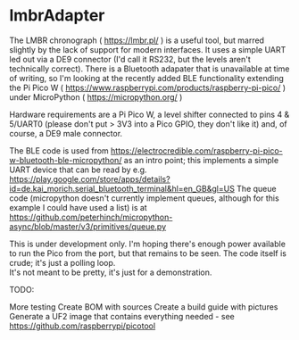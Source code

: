 # lmbrAdapter

The LMBR chronograph ( https://lmbr.pl/ ) is a useful tool, but marred slightly by the lack of support for modern interfaces.
It uses a simple UART led out via a DE9 connector (I'd call it RS232, but the levels aren't technically correct).
There is a Bluetooth adapater that is unavailable at time of writing, so I'm looking at the recently added BLE functionality extending the Pi Pico W ( https://www.raspberrypi.com/products/raspberry-pi-pico/ ) under MicroPython ( https://micropython.org/ )

Hardware requirements are a Pi Pico W, a level shifter connected to pins 4 & 5/UART0 (please don't put > 3V3 into a Pico GPIO, they don't like it) and, of course, a DE9 male connector.

The BLE code is used from https://electrocredible.com/raspberry-pi-pico-w-bluetooth-ble-micropython/ as an intro point; this implements a simple UART device that can be read by e.g. https://play.google.com/store/apps/details?id=de.kai_morich.serial_bluetooth_terminal&hl=en_GB&gl=US
The queue code (micropython doesn't currently implement queues, although for this example I could have used a list) is at https://github.com/peterhinch/micropython-async/blob/master/v3/primitives/queue.py

This is under development only.  I'm hoping there's enough power available to run the Pico from the port, but that remains to be seen.
The code itself is crude; it's just a polling loop.  
It's not meant to be pretty, it's just for a demonstration.

TODO:

More testing
Create BOM with sources 
Create a build guide with pictures
Generate a UF2 image that contains everything needed - see https://github.com/raspberrypi/picotool 
